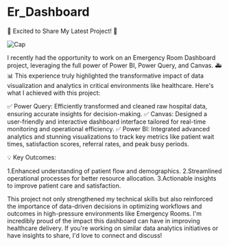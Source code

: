 # Er_Dashboard

🎉 Excited to Share My Latest Project! 🎉

![Cap](https://github.com/user-attachments/assets/7a6848ba-2733-48b9-8ddf-29c21e32f40c)


I recently had the opportunity to work on an Emergency Room Dashboard project, leveraging the full power of Power BI, Power Query, and Canvas. 🚑📊 This experience truly highlighted the transformative impact of data visualization and analytics in critical environments like healthcare.
Here's what I achieved with this project:

✅ Power Query: Efficiently transformed and cleaned raw hospital data, ensuring accurate insights for decision-making.
✅ Canvas: Designed a user-friendly and interactive dashboard interface tailored for real-time monitoring and operational efficiency.
✅ Power BI: Integrated advanced analytics and stunning visualizations to track key metrics like patient wait times, satisfaction scores, referral rates, and peak busy periods.

💡 Key Outcomes:

1.Enhanced understanding of patient flow and demographics.
2.Streamlined operational processes for better resource allocation.
3.Actionable insights to improve patient care and satisfaction.

This project not only strengthened my technical skills but also reinforced the importance of data-driven decisions in optimizing workflows and outcomes in high-pressure environments like Emergency Rooms.
I'm incredibly proud of the impact this dashboard can have in improving healthcare delivery. If you're working on similar data analytics initiatives or have insights to share, I'd love to connect and discuss!
